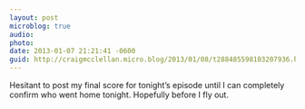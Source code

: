 ```yaml
---
layout: post
microblog: true
audio: 
photo: 
date: 2013-01-07 21:21:41 -0600
guid: http://craigmcclellan.micro.blog/2013/01/08/t288485598103207936.html
---
```

Hesitant to post my final score for tonight’s episode until I can completely confirm who went home tonight. Hopefully before I fly out.
